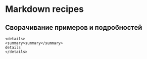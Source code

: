 # Markdown recipes

## Сворачивание примеров и подробностей

```
<details>
<summary>summary</summary>
details
</details>
```
